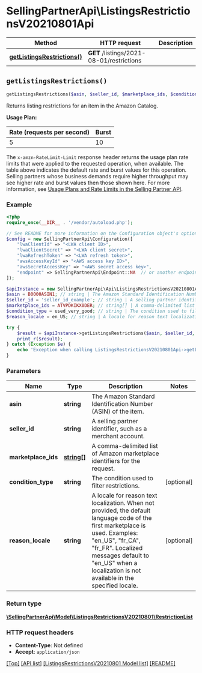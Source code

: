 # SellingPartnerApi\ListingsRestrictionsV20210801Api

Method | HTTP request | Description
------------- | ------------- | -------------
[**getListingsRestrictions()**](ListingsRestrictionsV20210801Api.md#getListingsRestrictions) | **GET** /listings/2021-08-01/restrictions | 


## `getListingsRestrictions()`

```php
getListingsRestrictions($asin, $seller_id, $marketplace_ids, $condition_type, $reason_locale): \SellingPartnerApi\Model\ListingsRestrictionsV20210801\RestrictionList
```



Returns listing restrictions for an item in the Amazon Catalog. 

**Usage Plan:**

| Rate (requests per second) | Burst |
| ---- | ---- |
| 5 | 10 |

The `x-amzn-RateLimit-Limit` response header returns the usage plan rate limits that were applied to the requested operation, when available. The table above indicates the default rate and burst values for this operation. Selling partners whose business demands require higher throughput may see higher rate and burst values then those shown here. For more information, see [Usage Plans and Rate Limits in the Selling Partner API](https://developer-docs.amazon.com/sp-api/docs/usage-plans-and-rate-limits-in-the-sp-api).

### Example

```php
<?php
require_once(__DIR__ . '/vendor/autoload.php');

// See README for more information on the Configuration object's options
$config = new SellingPartnerApi\Configuration([
    "lwaClientId" => "<LWA client ID>",
    "lwaClientSecret" => "<LWA client secret>",
    "lwaRefreshToken" => "<LWA refresh token>",
    "awsAccessKeyId" => "<AWS access key ID>",
    "awsSecretAccessKey" => "<AWS secret access key>",
    "endpoint" => SellingPartnerApi\Endpoint::NA  // or another endpoint from lib/Endpoints.php
]);

$apiInstance = new SellingPartnerApi\Api\ListingsRestrictionsV20210801Api($config);
$asin = B0000ASIN1; // string | The Amazon Standard Identification Number (ASIN) of the item.
$seller_id = 'seller_id_example'; // string | A selling partner identifier, such as a merchant account.
$marketplace_ids = ATVPDKIKX0DER; // string[] | A comma-delimited list of Amazon marketplace identifiers for the request.
$condition_type = used_very_good; // string | The condition used to filter restrictions.
$reason_locale = en_US; // string | A locale for reason text localization. When not provided, the default language code of the first marketplace is used. Examples: \"en_US\", \"fr_CA\", \"fr_FR\". Localized messages default to \"en_US\" when a localization is not available in the specified locale.

try {
    $result = $apiInstance->getListingsRestrictions($asin, $seller_id, $marketplace_ids, $condition_type, $reason_locale);
    print_r($result);
} catch (Exception $e) {
    echo 'Exception when calling ListingsRestrictionsV20210801Api->getListingsRestrictions: ', $e->getMessage(), PHP_EOL;
}
```

### Parameters

Name | Type | Description  | Notes
------------- | ------------- | ------------- | -------------
 **asin** | **string**| The Amazon Standard Identification Number (ASIN) of the item. |
 **seller_id** | **string**| A selling partner identifier, such as a merchant account. |
 **marketplace_ids** | [**string[]**](../Model/ListingsRestrictionsV20210801/string.md)| A comma-delimited list of Amazon marketplace identifiers for the request. |
 **condition_type** | **string**| The condition used to filter restrictions. | [optional]
 **reason_locale** | **string**| A locale for reason text localization. When not provided, the default language code of the first marketplace is used. Examples: \"en_US\", \"fr_CA\", \"fr_FR\". Localized messages default to \"en_US\" when a localization is not available in the specified locale. | [optional]

### Return type

[**\SellingPartnerApi\Model\ListingsRestrictionsV20210801\RestrictionList**](../Model/ListingsRestrictionsV20210801/RestrictionList.md)

### HTTP request headers

- **Content-Type**: Not defined
- **Accept**: `application/json`

[[Top]](#) [[API list]](../)
[[ListingsRestrictionsV20210801 Model list]](../Model/ListingsRestrictionsV20210801)
[[README]](../../README.md)
